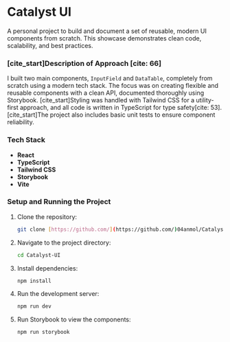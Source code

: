 # Catalyst UI

A personal project to build and document a set of reusable, modern UI components from scratch. This showcase demonstrates clean code, scalability, and best practices.

### [cite_start]Description of Approach [cite: 66]

I built two main components, `InputField` and `DataTable`, completely from scratch using a modern tech stack. The focus was on creating flexible and reusable components with a clean API, documented thoroughly using Storybook. [cite_start]Styling was handled with Tailwind CSS for a utility-first approach, and all code is written in TypeScript for type safety[cite: 53]. [cite_start]The project also includes basic unit tests to ensure component reliability.

### Tech Stack

- **React**
- **TypeScript**
- **Tailwind CSS**
- **Storybook**
- **Vite**

### Setup and Running the Project

1.  Clone the repository:
    ```bash
    git clone [https://github.com/](https://github.com/)04anmol/Catalyst-UI.git
    ```
2.  Navigate to the project directory:
    ```bash
    cd Catalyst-UI
    ```
3.  Install dependencies:
    ```bash
    npm install
    ```
4.  Run the development server:
    ```bash
    npm run dev
    ```
5.  Run Storybook to view the components:
    ```bash
    npm run storybook
    ```

